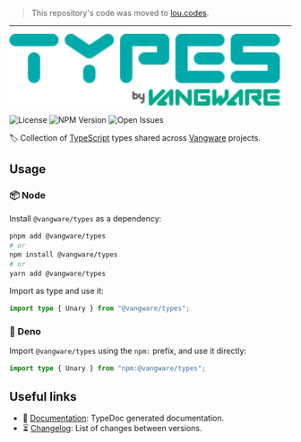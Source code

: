 > This repository's code was moved to [lou.codes](https://lou.codes).

---

<img id="logo" alt="Types by Vangware" src="./logo.svg" height="128" />

![License][license-badge] ![NPM Version][npm-version-badge]
![Open Issues][open-issues-badge]

🏷️ Collection of [TypeScript][typescript] types shared across
[Vangware][vangware] projects.

## Usage

### 📦 Node

Install `@vangware/types` as a dependency:

```bash
pnpm add @vangware/types
# or
npm install @vangware/types
# or
yarn add @vangware/types
```

Import as type and use it:

```typescript
import type { Unary } from "@vangware/types";
```

### 🦕 Deno

Import `@vangware/types` using the `npm:` prefix, and use it directly:

```typescript
import type { Unary } from "npm:@vangware/types";
```

## Useful links

-   📝 [Documentation][documentation]: TypeDoc generated documentation.
-   ⏳ [Changelog][changelog]: List of changes between versions.

<!-- Reference -->

[changelog]: https://github.com/vangware/types/blob/main/CHANGELOG.md
[documentation]: https://types.vangware.com
[license-badge]:
	https://img.shields.io/npm/l/@vangware/types.svg?style=for-the-badge&labelColor=666&color=0a8&link=https://github.com/vangware/types/blob/main/LICENSE
[npm-version-badge]:
	https://img.shields.io/npm/v/@vangware/types.svg?style=for-the-badge&labelColor=666&color=0a8&link=https://npm.im/@vangware/types
[open-issues-badge]:
	https://img.shields.io/github/issues/vangware/types.svg?style=for-the-badge&labelColor=666&color=0a8&link=https://github.com/vangware/types/issues
[typescript]: https://www.typescriptlang.org/
[vangware]: https://vangware.com
